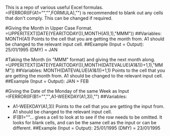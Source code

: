 This is a repo of various useful Excel formulas. =IFERROR(IF(A1="","",FORMULA),"") is recommended to blank out any cells that don't comply. This can be changed if required.

#Giving the Month in Upper Case Format.
=UPPER(TEXT(DATE(YEAR(TODAY()),MONTH(A1),1),"MMM"))
##Variables:
MONTH(A1) Points to the cell that you are getting the month from. A1 should be changed to the relevant input cell.
##Example (Input = Output):
25/01/1995 (DMY) = JAN

#Taking the Month (in "MMM" format) and giving the next month along.
=UPPER(TEXT(DATE(YEAR(TODAY()),MONTH(DATEVALUE(A1&1))+1,1),"MMM"))
##Variables:
MONTH(DATEVALUE(A1&1))+1,1) Points to the cell that you are getting the month from. A1 should be changed to the relevant input cell.
##Example (Input = Output):
JAN = FEB

#Giving the Date of the Monday of the same Week as Input
=IFERROR(IF(B1="","",A1-WEEKDAY(A1,3)),"")
##Variables:
- A1-WEEKDAY(A1,3)) Points to the cell that you are getting the input from. A1 should be changed to the relevant input cell.
- IF(B1=""... gives a cell to look at to see if the row needs to be omitted. It looks for blank cells, and can be the same cell as the input or can be different.
##Example (Input = Output):
25/01/1995 (DMY) = 23/01/1995
